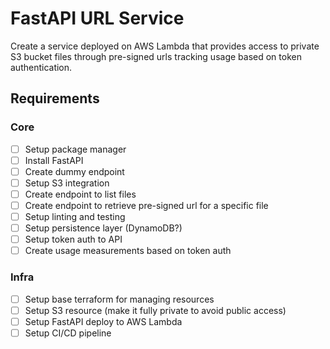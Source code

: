 # FastAPI URL Service

Create a service deployed on AWS Lambda that provides access to private S3 bucket files through pre-signed urls tracking usage based on token authentication.

## Requirements

### Core

- [ ] Setup package manager
- [ ] Install FastAPI
- [ ] Create dummy endpoint
- [ ] Setup S3 integration
- [ ] Create endpoint to list files
- [ ] Create endpoint to retrieve pre-signed url for a specific file
- [ ] Setup linting and testing
- [ ] Setup persistence layer (DynamoDB?)
- [ ] Setup token auth to API
- [ ] Create usage measurements based on token auth

### Infra

- [ ] Setup base terraform for managing resources
- [ ] Setup S3 resource (make it fully private to avoid public access)
- [ ] Setup FastAPI deploy to AWS Lambda
- [ ] Setup CI/CD pipeline
